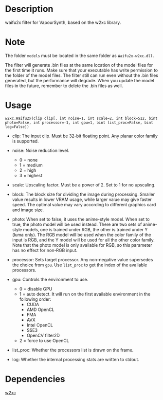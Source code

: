 Description
===========

waifu2x filter for VapourSynth, based on the w2xc library.


Note
====
The folder `models` must be located in the same folder as `Waifu2x-w2xc.dll`.

The filter will generate .bin files at the same location of the model files for the first time it runs. Make sure that your executable has write permission to the folder of the model files. The filter still can run even without the .bin files generated, but the performance will degrade. When you update the model files in the future, remember to delete the .bin files as well.


Usage
=====

    w2xc.Waifu2x(clip clip[, int noise=1, int scale=2, int block=512, bint photo=False, int processor=-1, int gpu=1, bint list_proc=False, bint log=False])

* clip: The input clip. Must be 32-bit floating point. Any planar color family is supported.

* noise: Noise reduction level.
  * 0 = none
  * 1 = medium
  * 2 = high
  * 3 = highest

* scale: Upscaling factor. Must be a power of 2. Set to 1 for no upscaling.

* block: The block size for dividing the image during processing. Smaller value results in lower VRAM usage, while larger value may give faster speed. The optimal value may vary according to different graphics card and image size.

* photo: When set to false, it uses the anime-style model. When set to true, the photo model will be used instead. There are two sets of anime-style models, one is trained under RGB, the other is trained under Y (luma only). The RGB model will be used when the color family of the input is RGB, and the Y model will be used for all the other color family. Note that the photo model is only available for RGB, so this parameter has no effect for non-RGB input.

* processor: Sets target processor. Any non-negative value supersedes the choice from `gpu`. Use `list_proc` to get the index of the available processors.

* gpu: Controls the environment to use.
  * 0 = disable GPU
  * 1 = auto detect. It will run on the first available environment in the following order:
    * CUDA
    * AMD OpenCL
    * FMA
    * AVX
    * Intel OpenCL
    * SSE3
    * OpenCV filter2D
  * 2 = force to use OpenCL

* list_proc: Whether the processors list is drawn on the frame.

* log: Whether the internal processing stats are written to stdout.


Dependencies
============
[w2xc](https://github.com/tanakamura/waifu2x-converter-cpp)
